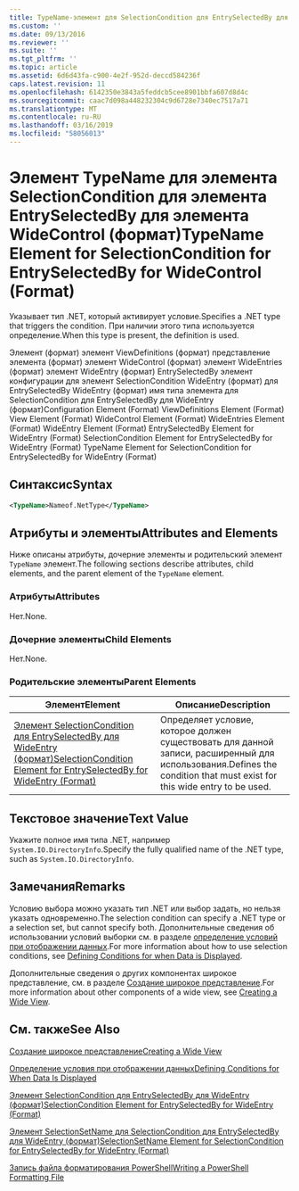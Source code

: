 ```yaml
---
title: TypeName-элемент для SelectionCondition для EntrySelectedBy для WideControl (формат) | Документация Майкрософт
ms.custom: ''
ms.date: 09/13/2016
ms.reviewer: ''
ms.suite: ''
ms.tgt_pltfrm: ''
ms.topic: article
ms.assetid: 6d6d43fa-c900-4e2f-952d-deccd584236f
caps.latest.revision: 11
ms.openlocfilehash: 6142350e3843a5feddcb5cee8901bbfa607d8d4c
ms.sourcegitcommit: caac7d098a448232304c9d6728e7340ec7517a71
ms.translationtype: MT
ms.contentlocale: ru-RU
ms.lasthandoff: 03/16/2019
ms.locfileid: "58056013"
---
```

# <a name="typename-element-for-selectioncondition-for-entryselectedby-for-widecontrol-format"></a><span data-ttu-id="d614c-102">Элемент TypeName для элемента SelectionCondition для элемента EntrySelectedBy для элемента WideControl (формат)</span><span class="sxs-lookup"><span data-stu-id="d614c-102">TypeName Element for SelectionCondition for EntrySelectedBy for WideControl (Format)</span></span>

<span data-ttu-id="d614c-103">Указывает тип .NET, который активирует условие.</span><span class="sxs-lookup"><span data-stu-id="d614c-103">Specifies a .NET type that triggers the condition.</span></span> <span data-ttu-id="d614c-104">При наличии этого типа используется определение.</span><span class="sxs-lookup"><span data-stu-id="d614c-104">When this type is present, the definition is used.</span></span>

<span data-ttu-id="d614c-105">Элемент (формат) элемент ViewDefinitions (формат) представление элемента (формат) элемент WideControl (формат) элемент WideEntries (формат) элемент WideEntry (формат) EntrySelectedBy элемент конфигурации для элемент SelectionCondition WideEntry (формат) для EntrySelectedBy WideEntry (формат) имя типа элемента для SelectionCondition для EntrySelectedBy для WideEntry (формат)</span><span class="sxs-lookup"><span data-stu-id="d614c-105">Configuration Element (Format) ViewDefinitions Element (Format) View Element (Format) WideControl Element (Format) WideEntries Element (Format) WideEntry Element (Format) EntrySelectedBy Element for WideEntry (Format) SelectionCondition Element for EntrySelectedBy for WideEntry (Format) TypeName Element for SelectionCondition for EntrySelectedBy for WideEntry (Format)</span></span>

## <a name="syntax"></a><span data-ttu-id="d614c-106">Синтаксис</span><span class="sxs-lookup"><span data-stu-id="d614c-106">Syntax</span></span>

```xml
<TypeName>Nameof.NetType</TypeName>
```

## <a name="attributes-and-elements"></a><span data-ttu-id="d614c-107">Атрибуты и элементы</span><span class="sxs-lookup"><span data-stu-id="d614c-107">Attributes and Elements</span></span>

<span data-ttu-id="d614c-108">Ниже описаны атрибуты, дочерние элементы и родительский элемент `TypeName` элемент.</span><span class="sxs-lookup"><span data-stu-id="d614c-108">The following sections describe attributes, child elements, and the parent element of the `TypeName` element.</span></span>

### <a name="attributes"></a><span data-ttu-id="d614c-109">Атрибуты</span><span class="sxs-lookup"><span data-stu-id="d614c-109">Attributes</span></span>

<span data-ttu-id="d614c-110">Нет.</span><span class="sxs-lookup"><span data-stu-id="d614c-110">None.</span></span>

### <a name="child-elements"></a><span data-ttu-id="d614c-111">Дочерние элементы</span><span class="sxs-lookup"><span data-stu-id="d614c-111">Child Elements</span></span>

<span data-ttu-id="d614c-112">Нет.</span><span class="sxs-lookup"><span data-stu-id="d614c-112">None.</span></span>

### <a name="parent-elements"></a><span data-ttu-id="d614c-113">Родительские элементы</span><span class="sxs-lookup"><span data-stu-id="d614c-113">Parent Elements</span></span>

|<span data-ttu-id="d614c-114">Элемент</span><span class="sxs-lookup"><span data-stu-id="d614c-114">Element</span></span>|<span data-ttu-id="d614c-115">Описание</span><span class="sxs-lookup"><span data-stu-id="d614c-115">Description</span></span>|
|-------------|-----------------|
|[<span data-ttu-id="d614c-116">Элемент SelectionCondition для EntrySelectedBy для WideEntry (формат)</span><span class="sxs-lookup"><span data-stu-id="d614c-116">SelectionCondition Element for EntrySelectedBy for WideEntry (Format)</span></span>](./selectioncondition-element-for-entryselectedby-for-widecontrol-format.md)|<span data-ttu-id="d614c-117">Определяет условие, которое должен существовать для данной записи, расширенный для использования.</span><span class="sxs-lookup"><span data-stu-id="d614c-117">Defines the condition that must exist for this wide entry to be used.</span></span>|

## <a name="text-value"></a><span data-ttu-id="d614c-118">Текстовое значение</span><span class="sxs-lookup"><span data-stu-id="d614c-118">Text Value</span></span>

<span data-ttu-id="d614c-119">Укажите полное имя типа .NET, например `System.IO.DirectoryInfo`.</span><span class="sxs-lookup"><span data-stu-id="d614c-119">Specify the fully qualified name of the .NET type, such as `System.IO.DirectoryInfo`.</span></span>

## <a name="remarks"></a><span data-ttu-id="d614c-120">Замечания</span><span class="sxs-lookup"><span data-stu-id="d614c-120">Remarks</span></span>

<span data-ttu-id="d614c-121">Условию выбора можно указать тип .NET или выбор задать, но нельзя указать одновременно.</span><span class="sxs-lookup"><span data-stu-id="d614c-121">The selection condition can specify a .NET type or a selection set, but cannot specify both.</span></span> <span data-ttu-id="d614c-122">Дополнительные сведения об использовании условий выборки см. в разделе [определение условий при отображении данных](./defining-conditions-for-displaying-data.md).</span><span class="sxs-lookup"><span data-stu-id="d614c-122">For more information about how to use selection conditions, see [Defining Conditions for when Data is Displayed](./defining-conditions-for-displaying-data.md).</span></span>

<span data-ttu-id="d614c-123">Дополнительные сведения о других компонентах широкое представление, см. в разделе [Создание широкое представление](./creating-a-wide-view.md).</span><span class="sxs-lookup"><span data-stu-id="d614c-123">For more information about other components of a wide view, see [Creating a Wide View](./creating-a-wide-view.md).</span></span>

## <a name="see-also"></a><span data-ttu-id="d614c-124">См. также</span><span class="sxs-lookup"><span data-stu-id="d614c-124">See Also</span></span>

[<span data-ttu-id="d614c-125">Создание широкое представление</span><span class="sxs-lookup"><span data-stu-id="d614c-125">Creating a Wide View</span></span>](./creating-a-wide-view.md)

[<span data-ttu-id="d614c-126">Определение условия при отображении данных</span><span class="sxs-lookup"><span data-stu-id="d614c-126">Defining Conditions for When Data Is Displayed</span></span>](./defining-conditions-for-displaying-data.md)

[<span data-ttu-id="d614c-127">Элемент SelectionCondition для EntrySelectedBy для WideEntry (формат)</span><span class="sxs-lookup"><span data-stu-id="d614c-127">SelectionCondition Element for EntrySelectedBy for WideEntry (Format)</span></span>](./selectioncondition-element-for-entryselectedby-for-widecontrol-format.md)

[<span data-ttu-id="d614c-128">Элемент SelectionSetName для SelectionCondition для EntrySelectedBy для WideEntry (формат)</span><span class="sxs-lookup"><span data-stu-id="d614c-128">SelectionSetName Element for SelectionCondition for EntrySelectedBy for WideEntry (Format)</span></span>](./selectionsetname-element-for-selectioncondition-for-entryselectedby-for-wideentry-format.md)

[<span data-ttu-id="d614c-129">Запись файла форматирования PowerShell</span><span class="sxs-lookup"><span data-stu-id="d614c-129">Writing a PowerShell Formatting File</span></span>](./writing-a-powershell-formatting-file.md)
